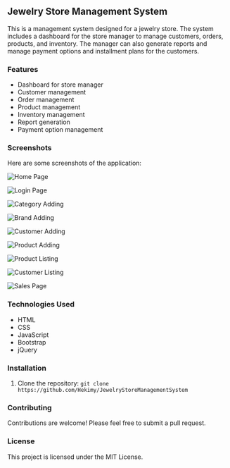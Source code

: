 ## Jewelry Store Management System

This is a management system designed for a jewelry store. The system includes a dashboard for the store manager to manage customers, orders, products, and inventory. The manager can also generate reports and manage payment options and installment plans for the customers.

### Features

- Dashboard for store manager
- Customer management
- Order management
- Product management
- Inventory management
- Report generation
- Payment option management

### Screenshots

Here are some screenshots of the application:

![Home Page](./Anasayfa.png)

![Login Page](./LoginSayfası.png)

![Category Adding](./KategoriEkleme.png)

![Brand Adding](./MarkaEkleme.png)

![Customer Adding](./MüsteriEkleme.png)

![Product Adding](./ÜrünEkleme.png)

![Product Listing](./ÜrünListeleme.png)

![Customer Listing](./MüsteriListeleme.png)

![Sales Page](./SatısSayfası.png)

### Technologies Used

- HTML
- CSS
- JavaScript
- Bootstrap
- jQuery

### Installation

1. Clone the repository: `git clone https://github.com/Hekimy/JewelryStoreManagementSystem`

### Contributing

Contributions are welcome! Please feel free to submit a pull request.

### License

This project is licensed under the MIT License.

